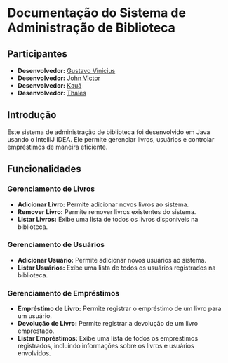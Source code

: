 # Documentação do Sistema de Administração de Biblioteca

## Participantes

- **Desenvolvedor:** [Gustavo Vinicius](https://github.com/Gustavo-Vinicius-Santana)
- **Desenvolvedor:** [John Victor](https://github.com/Johnvictorr)
- **Desenvolvedor:** [Kauã](https://github.com/kauabrazz)
- **Desenvolvedor:** [Thales](https://github.com/ThalesHenri)

## Introdução

Este sistema de administração de biblioteca foi desenvolvido em Java usando o IntelliJ IDEA. Ele permite gerenciar livros, usuários e controlar empréstimos de maneira eficiente.

## Funcionalidades

### Gerenciamento de Livros

- **Adicionar Livro:** Permite adicionar novos livros ao sistema.
- **Remover Livro:** Permite remover livros existentes do sistema.
- **Listar Livros:** Exibe uma lista de todos os livros disponíveis na biblioteca.

### Gerenciamento de Usuários

- **Adicionar Usuário:** Permite adicionar novos usuários ao sistema.
- **Listar Usuários:** Exibe uma lista de todos os usuários registrados na biblioteca.

### Gerenciamento de Empréstimos

- **Empréstimo de Livro:** Permite registrar o empréstimo de um livro para um usuário.
- **Devolução de Livro:** Permite registrar a devolução de um livro emprestado.
- **Listar Empréstimos:** Exibe uma lista de todos os empréstimos registrados, incluindo informações sobre os livros e usuários envolvidos.